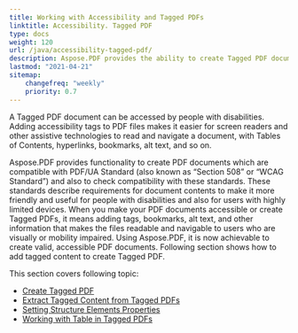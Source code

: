 ```yaml
---
title: Working with Accessibility and Tagged PDFs
linktitle: Accessibility. Tagged PDF
type: docs
weight: 120
url: /java/accessibility-tagged-pdf/
description: Aspose.PDF provides the ability to create Tagged PDF documents, allowing you to tag the structural elements. Learn more about how to get accessible PDFs.
lastmod: "2021-04-21"
sitemap:
    changefreq: "weekly"
    priority: 0.7
---
```


A Tagged PDF document can be accessed by people with disabilities. Adding accessibility tags to PDF files makes it easier for screen readers and other assistive technologies to read and navigate a document, with Tables of Contents, hyperlinks, bookmarks, alt text, and so on.

Aspose.PDF provides functionality to create PDF documents which are compatible with PDF/UA Standard (also known as “Section 508” or “WCAG Standard”) and also to check compatibility with these standards. These standards describe requirements for document contents to make it more friendly and useful for people with disabilities and also for users with highly limited devices. When you make your PDF documents accessible or create Tagged PDFs, it means adding tags, bookmarks, alt text, and other information that makes the files readable and navigable to users who are visually or mobility impaired. Using Aspose.PDF, it is now achievable to create valid, accessible PDF documents. Following section shows how to add tagged content to create Tagged PDF.

This section covers following topic:

- [Create Tagged PDF](/pdf/java/create-tagged-pdf-documents/)
- [Extract Tagged Content from Tagged PDFs](/pdf/java/extract-tagged-content-from-tagged-pdfs/)
- [Setting Structure Elements Properties](/pdf/java/set-tagged-pdfs-element-properties/)
- [Working with Table in Tagged PDFs](/pdf/java/working-with-table-in-tagged-pdfs/)
